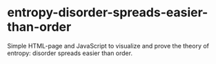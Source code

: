 # entropy-disorder-spreads-easier-than-order
Simple HTML-page and JavaScript to visualize and prove the theory of entropy: disorder spreads easier than order.
